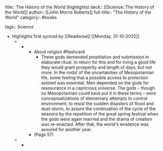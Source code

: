 title:: The History of the World (highlights)
deck:: [[Science::The History of the World]]
author:: [[John Morris Roberts]]
full-title:: "The History of the World"
category:: #books

tags:: Science

- Highlights first synced by [[Readwise]] [[Monday, 31-10-2022]]
	- -
		- About religion #flashcard
			- These gods demanded propitiation and submission in elaborate ritual. In return for this and for living a good life they would grant prosperity and length of days, but not more. In the midst of the uncertainties of Mesopotamian life, some feeling that a possible access to protection existed was essential. Men depended on the gods for reassurance in a capricious universe. The gods - though no Mesopotamian could have put it in these terms – were conceptualizations of elementary attempts to control environment, to resist the sudden disasters of flood and dust-storm, to assure the continuation of the cycle of the seasons by the repetition of the great spring festival when the gods were again married and the drama of creation was re-enacted. After that, the world's existence was assured for another year.
		- (Page 57)
	- -